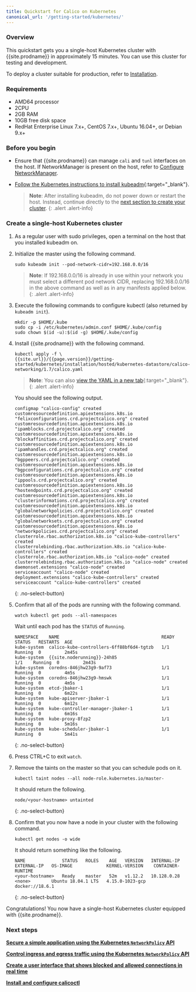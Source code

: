 ```yaml
---
title: Quickstart for Calico on Kubernetes
canonical_url: '/getting-started/kubernetes/'
---
```



### Overview

This quickstart gets you a single-host Kubernetes cluster with {{site.prodname}}
in approximately 15 minutes. You can use this cluster for testing and
development.

To deploy a cluster suitable for production, refer to [Installation](installation).


### Requirements

- AMD64 processor
- 2CPU
- 2GB RAM
- 10GB free disk space
- RedHat Enterprise Linux 7.x+, CentOS 7.x+, Ubuntu 16.04+, or Debian 9.x+


### Before you begin

- Ensure that {{site.prodname}} can manage `cali` and `tunl` interfaces on the host.
  If NetworkManager is present on the host, refer to
  [Configure NetworkManager](../../maintenance/troubleshooting#configure-networkmanager).

- [Follow the Kubernetes instructions to install kubeadm](https://kubernetes.io/docs/setup/independent/install-kubeadm/){:target="_blank"}.

   > **Note**: After installing kubeadm, do not power down or restart
   the host. Instead, continue directly to the
   [next section to create your cluster](#create-a-single-host-kubernetes-cluster).
   {: .alert .alert-info}


### Create a single-host Kubernetes cluster

1. As a regular user with sudo privileges, open a terminal on the host that
   you installed kubeadm on.

1. Initialize the master using the following command.

   ```
   sudo kubeadm init --pod-network-cidr=192.168.0.0/16
   ```

   > **Note**: If 192.168.0.0/16 is already in use within your network you must select a different pod network
   > CIDR, replacing 192.168.0.0/16 in the above command as well as in any manifests applied below.
   {: .alert .alert-info}

1. Execute the following commands to configure kubectl (also returned by
   `kubeadm init`).

   ```
   mkdir -p $HOME/.kube
   sudo cp -i /etc/kubernetes/admin.conf $HOME/.kube/config
   sudo chown $(id -u):$(id -g) $HOME/.kube/config
   ```

1. Install {{site.prodname}} with the following command.

   ```
   kubectl apply -f \
   {{site.url}}/{{page.version}}/getting-started/kubernetes/installation/hosted/kubernetes-datastore/calico-networking/1.7/calico.yaml
   ```

   > **Note**: You can also
   > [view the YAML in a new tab]({{site.url}}/{{page.version}}/getting-started/kubernetes/installation/hosted/kubernetes-datastore/calico-networking/1.7/calico.yaml){:target="_blank"}.
   {: .alert .alert-info}

   You should see the following output.

   ```
   configmap "calico-config" created
   customresourcedefinition.apiextensions.k8s.io "felixconfigurations.crd.projectcalico.org" created
   customresourcedefinition.apiextensions.k8s.io "ipamblocks.crd.projectcalico.org" created
   customresourcedefinition.apiextensions.k8s.io "blockaffinities.crd.projectcalico.org" created
   customresourcedefinition.apiextensions.k8s.io "ipamhandles.crd.projectcalico.org" created
   customresourcedefinition.apiextensions.k8s.io "bgppeers.crd.projectcalico.org" created
   customresourcedefinition.apiextensions.k8s.io "bgpconfigurations.crd.projectcalico.org" created
   customresourcedefinition.apiextensions.k8s.io "ippools.crd.projectcalico.org" created
   customresourcedefinition.apiextensions.k8s.io "hostendpoints.crd.projectcalico.org" created
   customresourcedefinition.apiextensions.k8s.io "clusterinformations.crd.projectcalico.org" created
   customresourcedefinition.apiextensions.k8s.io "globalnetworkpolicies.crd.projectcalico.org" created
   customresourcedefinition.apiextensions.k8s.io "globalnetworksets.crd.projectcalico.org" created
   customresourcedefinition.apiextensions.k8s.io "networkpolicies.crd.projectcalico.org" created
   clusterrole.rbac.authorization.k8s.io "calico-kube-controllers" created
   clusterrolebinding.rbac.authorization.k8s.io "calico-kube-controllers" created
   clusterrole.rbac.authorization.k8s.io "calico-node" created
   clusterrolebinding.rbac.authorization.k8s.io "calico-node" created
   daemonset.extensions "calico-node" created
   serviceaccount "calico-node" created
   deployment.extensions "calico-kube-controllers" created
   serviceaccount "calico-kube-controllers" created
   ```
   {: .no-select-button}

1. Confirm that all of the pods are running with the following command.

   ```
   watch kubectl get pods --all-namespaces
   ```

   Wait until each pod has the `STATUS` of `Running`.

   ```
   NAMESPACE    NAME                                       READY  STATUS   RESTARTS  AGE
   kube-system  calico-kube-controllers-6ff88bf6d4-tgtzb   1/1    Running  0         2m45s
   kube-system  {{site.noderunning}}-24h85                          1/1    Running  0         2m43s
   kube-system  coredns-846jhw23g9-9af73                   1/1    Running  0         4m5s
   kube-system  coredns-846jhw23g9-hmswk                   1/1    Running  0         4m5s
   kube-system  etcd-jbaker-1                              1/1    Running  0         6m22s
   kube-system  kube-apiserver-jbaker-1                    1/1    Running  0         6m12s
   kube-system  kube-controller-manager-jbaker-1           1/1    Running  0         6m16s
   kube-system  kube-proxy-8fzp2                           1/1    Running  0         5m16s
   kube-system  kube-scheduler-jbaker-1                    1/1    Running  0         5m41s
   ```
   {: .no-select-button}

1. Press CTRL+C to exit `watch`.

1. Remove the taints on the master so that you can schedule pods
   on it.

   ```
   kubectl taint nodes --all node-role.kubernetes.io/master-
   ```

   It should return the following.

   ```
   node/<your-hostname> untainted
   ```
   {: .no-select-button}

1. Confirm that you now have a node in your cluster with the
   following command.

   ```
   kubectl get nodes -o wide
   ```

   It should return something like the following.

   ```
   NAME              STATUS   ROLES    AGE   VERSION   INTERNAL-IP   EXTERNAL-IP   OS-IMAGE             KERNEL-VERSION    CONTAINER-RUNTIME
   <your-hostname>   Ready    master   52m   v1.12.2   10.128.0.28   <none>        Ubuntu 18.04.1 LTS   4.15.0-1023-gcp   docker://18.6.1
   ```
   {: .no-select-button}

Congratulations! You now have a single-host Kubernetes cluster
equipped with {{site.prodname}}.


### Next steps

**[Secure a simple application using the Kubernetes `NetworkPolicy` API](../../security/simple-policy)**

**[Control ingress and egress traffic using the Kubernetes `NetworkPolicy` API](../../security/advanced-policy)**

**[Create a user interface that shows blocked and allowed connections in real time](../../security/stars-policy/)**

**[Install and configure calicoctl](../calicoctl/install)**
